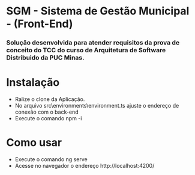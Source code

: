 # SGM - Sistema de Gestão Municipal - (Front-End) 
### Solução desenvolvida para atender requisitos da prova de conceito do TCC do curso de Arquitetura de Software Distribuido da PUC Minas. 

# Instalação
* Ralize o clone da Aplicação.
* No arquivo src\environments\environment.ts ajuste o endereço de conexão com o back-end
* Execute o comando npm -i

# Como usar
* Execute o comando ng serve
* Acesse no navegador o endereço http://localhost:4200/
